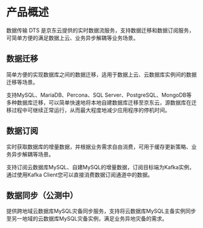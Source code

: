 # 产品概述

数据传输 DTS 是京东云提供的实时数据流服务，支持数据迁移和数据订阅服务，可简单方便的满足数据上云、业务异步解耦等业务场景。

## 数据迁移

简单方便的实现数据库之间的数据迁移，适用于数据上云、云数据库实例间的数据迁移等场景。

支持MySQL、MariaDB、Percona、SQL Server、PostgreSQL、MongoDB等多种数据库迁移，可以简单快速地将本地自建数据库迁移至京东云，源数据库在迁移过程中可继续正常运行，从而最大程度地减少应用程序的停机时间。

## 数据订阅

实时获取数据库的增量数据，并根据业务需求自由消费，可用于缓存更新策略、业务异步解耦等场景。

支持订阅云数据库MySQL、自建MySQL的增量数据，订阅目标端为Kafka实例，通过使用Kafka Client您可以直接消费数据订阅通道中的数据。

## 数据同步（公测中）

提供跨地域云数据库MySQL灾备同步服务，支持将云数据库MySQL主备实例同步至另一地域的云数据库MySQL灾备实例，满足业务异地灾备的需求。

